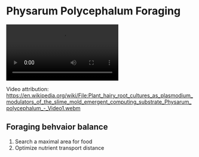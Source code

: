 # Physarum Polycephalum Foraging

<video controls>
  <source src="./videos/Plant_hairy_root_cultures_as_plasmodium_modulators_of_the_slime_mold_emergent_computing_substrate_Physarum_polycephalum_-_Video1.webm" type="video/mp4">
  Your browser does not support the video tag.
</video>

Video attribution: <https://en.wikipedia.org/wiki/File:Plant_hairy_root_cultures_as_plasmodium_modulators_of_the_slime_mold_emergent_computing_substrate_Physarum_polycephalum_-_Video1.webm>

## Foraging behvaior balance

1. Search a maximal area for food
2. Optimize nutrient transport distance
